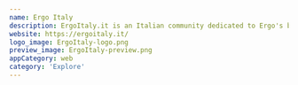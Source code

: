 ```yaml
---
name: Ergo Italy
description: ErgoItaly.it is an Italian community dedicated to Ergo's blockchain technology. Made up of Ergonauts, members who love and believe in this fantastic project. Keep up to date with the news on the blog, and watch the various simple and intuitive video tutorials, participate in the forum.
website: https://ergoitaly.it/
logo_image: ErgoItaly-logo.png
preview_image: ErgoItaly-preview.png
appCategory: web
category: 'Explore'
---
```

